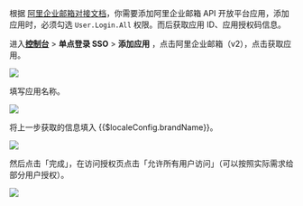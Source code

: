 <IntegrationDetailCard :title="`在阿里企业邮箱添加 API 应用`">

根据 [阿里企业邮箱对接文档](https://alidocs.dingtalk.com/i/p/nb9XJlNqOArrQGyA/docs/KOEmgBoGwD78vdPjbaY3VndLerP9b30a)，你需要添加阿里企业邮箱 API 开放平台应用，添加应用时，必须勾选 `User.Login.All` 权限。而后获取应用 ID、应用授权码信息。

</IntegrationDetailCard>

<IntegrationDetailCard :title="`在 ${$localeConfig.brandName} 中创建应用`">

进入[**控制台**](https://console.genauth.ai) > **单点登录 SSO** > **添加应用** ，点击阿里企业邮箱（v2），点击获取应用。

![](~@imagesZhCn/integration/ali-exmail-v2/1-1.png)

填写应用名称。

![](~@imagesZhCn/integration/ali-exmail-v2/1-2.png)

将上一步获取的信息填入 {{$localeConfig.brandName}}。

![](~@imagesZhCn/integration/ali-exmail-v2/1-3.png)

然后点击「完成」，在访问授权页点击「允许所有用户访问」（可以按照实际需求给部分用户授权）。

![](~@imagesZhCn/integration/ali-exmail-v2/1-4.png)

</IntegrationDetailCard>
